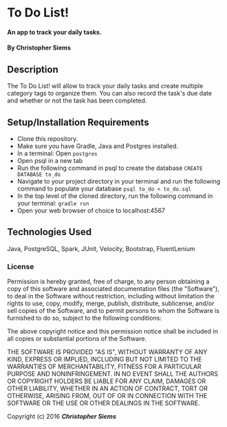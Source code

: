 # To Do List!

#### An app to track your daily tasks.

#### By Christopher Siems

## Description

The To Do List! will allow to track your daily tasks and create multiple category tags to organize them. You can also record the task's due date and whether or not the task has been completed.

## Setup/Installation Requirements

* Clone this repository.
* Make sure you have Gradle, Java and Postgres installed.
* In a terminal: Open `postgres`
* Open psql in a new tab
* Run the following command in psql to create the database
`CREATE DATABASE to_do`
* Navigate to your project directory in your terminal and run the following command to populate your database
`psql to_do < to_do.sql`
* In the top level of the cloned directory, run the following command in your terminal:
`gradle run`
* Open your web browser of choice to localhost:4567

## Technologies Used

Java, PostgreSQL, Spark, JUnit, Velocity, Bootstrap, FluentLenium

### License

Permission is hereby granted, free of charge, to any person obtaining a copy of this software and associated documentation files (the "Software"), to deal in the Software without restriction, including without limitation the rights to use, copy, modify, merge, publish, distribute, sublicense, and/or sell copies of the Software, and to permit persons to whom the Software is furnished to do so, subject to the following conditions:

The above copyright notice and this permission notice shall be included in all copies or substantial portions of the Software.

THE SOFTWARE IS PROVIDED "AS IS", WITHOUT WARRANTY OF ANY KIND, EXPRESS OR IMPLIED, INCLUDING BUT NOT LIMITED TO THE WARRANTIES OF MERCHANTABILITY, FITNESS FOR A PARTICULAR PURPOSE AND NONINFRINGEMENT. IN NO EVENT SHALL THE AUTHORS OR COPYRIGHT HOLDERS BE LIABLE FOR ANY CLAIM, DAMAGES OR OTHER LIABILITY, WHETHER IN AN ACTION OF CONTRACT, TORT OR OTHERWISE, ARISING FROM, OUT OF OR IN CONNECTION WITH THE SOFTWARE OR THE USE OR OTHER DEALINGS IN THE SOFTWARE.

Copyright (c) 2016 **_Christopher Siems_**
